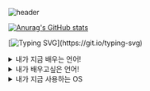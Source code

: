 ![header](https://capsule-render.vercel.app/api?type=venom&height=200&color=7fc7d9&text=Student%20Developer&stroke=7fc7d9)

[![Anurag's GitHub stats](https://github-readme-stats.vercel.app/api?username=choitjddn0311)](https://github.com/anuraghazra/github-readme-stats)

[![Typing SVG](https://readme-typing-svg.demolab.com?font=Fira+Code&weight=900&pause=1000&color=646464&random=false&width=435&lines=%EA%B0%9C%EB%B0%9C%EC%9E%90%EB%A5%BC+%EA%BF%88%EA%BE%B8%EB%8A%94+2%ED%95%99%EB%85%84+%EA%B3%A0%EB%93%B1%ED%95%99%EC%83%9D%EC%9E%85%EB%8B%88%EB%8B%A4!!)](https://git.io/typing-svg)

<details>
<summary>
  내가 지금 배우는 언어!
</summary>
  
![html](https://img.shields.io/badge/HTML5-E34F26?style=for-the-badge&logo=html5&logoColor=white)
![css](https://img.shields.io/badge/CSS3-1572B6?style=for-the-badge&logo=css3&logoColor=white)
![js](https://img.shields.io/badge/JavaScript-F7DF1E?style=for-the-badge&logo=JavaScript&logoColor=white)
![python](https://img.shields.io/badge/Python-3776AB?style=for-the-badge&logo=python&logoColor=white)

</details>

<details>
<summary>
  내가 배우고싶은 언어!
</summary>
  
  ![c](https://img.shields.io/badge/C-00599C?style=for-the-badge&logo=c&logoColor=white)
  ![php](https://img.shields.io/badge/PHP-777BB4?style=for-the-badge&logo=php&logoColor=white)
  ![react](https://img.shields.io/badge/React-20232A?style=for-the-badge&logo=react&logoColor=61DAFB)
  ![java](https://img.shields.io/badge/Java-ED8B00?style=for-the-badge&logo=openjdk&logoColor=white)
  ![c++](https://img.shields.io/badge/C%2B%2B-00599C?style=for-the-badge&logo=c%2B%2B&logoColor=white)

</details>

<details>
<summary>
  내가 지금 사용하는 OS
</summary>
  
  ![windows](https://img.shields.io/badge/Windows-0078D6?style=for-the-badge&logo=windows&logoColor=white)

</details>
